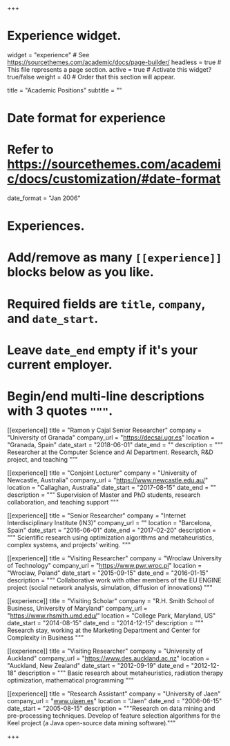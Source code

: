 +++
# Experience widget.
widget = "experience"  # See https://sourcethemes.com/academic/docs/page-builder/
headless = true  # This file represents a page section.
active = true  # Activate this widget? true/false
weight = 40  # Order that this section will appear.

title = "Academic Positions"
subtitle = ""

# Date format for experience
#   Refer to https://sourcethemes.com/academic/docs/customization/#date-format
date_format = "Jan 2006"

# Experiences.
#   Add/remove as many `[[experience]]` blocks below as you like.
#   Required fields are `title`, `company`, and `date_start`.
#   Leave `date_end` empty if it's your current employer.
#   Begin/end multi-line descriptions with 3 quotes `"""`.

[[experience]]
  title = "Ramon y Cajal Senior Researcher"
  company = "University of Granada"
  company_url = "https://decsai.ugr.es"
  location = "Granada, Spain"
  date_start = "2018-06-01"
  date_end = ""
  description = """
  Researcher at the Computer Science and AI Department. Research, R&D project, and teaching
  """
    
[[experience]]
  title = "Conjoint Lecturer"
  company = "University of Newcastle, Australia"
  company_url = "https://www.newcastle.edu.au/"
  location = "Callaghan, Australia"
  date_start = "2017-08-15"
  date_end = ""
  description = """
  Supervision of Master and PhD students, research collaboration, and teaching support
  """
              
[[experience]]
  title = "Senior Researcher"
  company = "Internet Interdisciplinary Institute (IN3)"
  company_url = ""
  location = "Barcelona, Spain"
  date_start = "2016-06-01"
  date_end = "2017-02-20"
  description = """
  Scientific research using optimization algorithms and metaheuristics, complex systems, and projects' writing.
  """
        
[[experience]]
  title = "Visiting Researcher"
  company = "Wroclaw University of Technology"
  company_url = "https://www.pwr.wroc.pl"
  location = "Wroclaw, Poland"
  date_start = "2015-09-15"
  date_end = "2016-01-15"
  description = """
  Collaborative work with other members of the EU ENGINE project (social network analysis, simulation, diffusion of innovations)
  """
              
[[experience]]
  title = "Visiting Scholar"
  company = "R.H. Smith School of Business, University of Maryland"
  company_url = "https://www.rhsmith.umd.edu/"
  location = "College Park, Maryland, US"
  date_start = "2014-08-15"
  date_end = "2014-12-15"
  description = """
  Research stay, working at the Marketing Department and Center for Complexity in Business
  """
                   
[[experience]]
  title = "Visiting Researcher"
  company = "University of Auckland"
  company_url = "https://www.des.auckland.ac.nz"
  location = "Auckland, New Zealand"
  date_start = "2012-09-19"
  date_end = "2012-12-18"
  description = """
  Basic research about metaheuristics, radiation therapy optimization, mathematical programming
  """
        
[[experience]]
  title = "Research Assistant"
  company = "University of Jaen"
  company_url = "www.ujaen.es"
  location = "Jaen"
  date_end = "2006-06-15"
  date_start = "2005-08-15"
  description = """Research on data mining and pre-processing techniques. Develop of feature selection algorithms for the Keel project (a Java open-source data mining software)."""


+++
